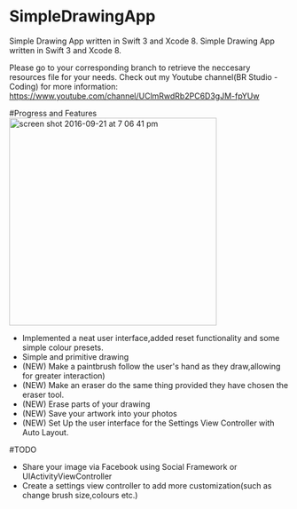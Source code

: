# SimpleDrawingApp
Simple Drawing App written in Swift 3 and Xcode 8.
Simple Drawing App written in Swift 3 and Xcode 8.

Please go to your corresponding branch to retrieve the neccesary resources file for your needs. 
Check out my Youtube channel(BR Studio - Coding) for more information: https://www.youtube.com/channel/UClmRwdRb2PC6D3gJM-fpYUw

#Progress and Features
<img width="374" alt="screen shot 2016-09-21 at 7 06 41 pm" src="https://cloud.githubusercontent.com/assets/19306879/18708656/9486ca1a-802e-11e6-82a3-e5a692bb8c60.png">

- Implemented a neat user interface,added reset functionality and some simple colour presets.
- Simple and primitive drawing
- (NEW) Make a paintbrush follow the user's hand as they draw,allowing for greater interaction)
- (NEW) Make an eraser do the same thing provided they have chosen the eraser tool.
- (NEW) Erase parts of your drawing
- (NEW) Save your artwork into your photos
- (NEW) Set Up the user interface for the Settings View Controller with Auto Layout.


#TODO
- Share your image via Facebook using Social Framework or UIActivityViewController
- Create a settings view controller to add more customization(such as change brush size,colours etc.)

